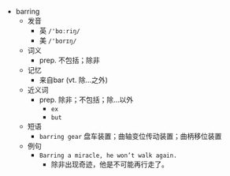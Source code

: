 - barring
  - 发音
    - 英 `/'bɑːriŋ/`
    - 美 `/'bɑrɪŋ/`
  - 词义
    - prep. 不包括；除非
  - 记忆
    - 来自bar (vt. 除…之外)
  - 近义词
    - prep. 除非；不包括；除…以外
      - `ex`
      - `but`
  - 短语
    - `barring gear` 盘车装置；曲轴变位传动装置；曲柄移位装置 
  - 例句
    - `Barring a miracle, he won’t walk again.`
      - 除非出现奇迹，他是不可能再行走了。

